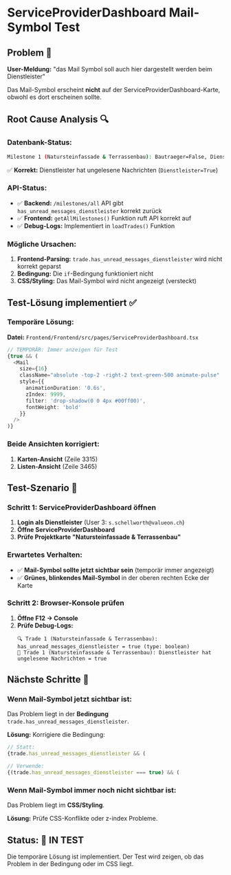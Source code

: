 # ServiceProviderDashboard Mail-Symbol Test

## Problem 🚨

**User-Meldung:** "das Mail Symbol soll auch hier dargestellt werden beim Dienstleister"

Das Mail-Symbol erscheint **nicht** auf der ServiceProviderDashboard-Karte, obwohl es dort erscheinen sollte.

## Root Cause Analysis 🔍

### Datenbank-Status:
```bash
Milestone 1 (Natursteinfassade & Terrassenbau): Bautraeger=False, Dienstleister=True
```
✅ **Korrekt:** Dienstleister hat ungelesene Nachrichten (`Dienstleister=True`)

### API-Status:
- ✅ **Backend:** `/milestones/all` API gibt `has_unread_messages_dienstleister` korrekt zurück
- ✅ **Frontend:** `getAllMilestones()` Funktion ruft API korrekt auf
- ✅ **Debug-Logs:** Implementiert in `loadTrades()` Funktion

### Mögliche Ursachen:
1. **Frontend-Parsing:** `trade.has_unread_messages_dienstleister` wird nicht korrekt geparst
2. **Bedingung:** Die `if`-Bedingung funktioniert nicht
3. **CSS/Styling:** Das Mail-Symbol wird nicht angezeigt (versteckt)

## Test-Lösung implementiert ✅

### Temporäre Lösung:
**Datei:** `Frontend/Frontend/src/pages/ServiceProviderDashboard.tsx`

```typescript
// TEMPORÄR: Immer anzeigen für Test
{true && (
  <Mail 
    size={16} 
    className="absolute -top-2 -right-2 text-green-500 animate-pulse" 
    style={{
      animationDuration: '0.6s',
      zIndex: 9999,
      filter: 'drop-shadow(0 0 4px #00ff00)',
      fontWeight: 'bold'
    }}
  />
)}
```

### Beide Ansichten korrigiert:
1. **Karten-Ansicht** (Zeile 3315)
2. **Listen-Ansicht** (Zeile 3465)

## Test-Szenario 🧪

### Schritt 1: ServiceProviderDashboard öffnen
1. **Login als Dienstleister** (User 3: `s.schellworth@valueon.ch`)
2. **Öffne ServiceProviderDashboard**
3. **Prüfe Projektkarte "Natursteinfassade & Terrassenbau"**

### Erwartetes Verhalten:
- ✅ **Mail-Symbol sollte jetzt sichtbar sein** (temporär immer angezeigt)
- ✅ **Grünes, blinkendes Mail-Symbol** in der oberen rechten Ecke der Karte

### Schritt 2: Browser-Konsole prüfen
1. **Öffne F12 → Console**
2. **Prüfe Debug-Logs:**
   ```
   🔍 Trade 1 (Natursteinfassade & Terrassenbau): has_unread_messages_dienstleister = true (type: boolean)
   📧 Trade 1 (Natursteinfassade & Terrassenbau): Dienstleister hat ungelesene Nachrichten = true
   ```

## Nächste Schritte 🔧

### Wenn Mail-Symbol jetzt sichtbar ist:
Das Problem liegt in der **Bedingung** `trade.has_unread_messages_dienstleister`. 

**Lösung:** Korrigiere die Bedingung:
```typescript
// Statt:
{trade.has_unread_messages_dienstleister && (

// Verwende:
{(trade.has_unread_messages_dienstleister === true) && (
```

### Wenn Mail-Symbol immer noch nicht sichtbar ist:
Das Problem liegt im **CSS/Styling**.

**Lösung:** Prüfe CSS-Konflikte oder z-index Probleme.

## Status: 🔄 IN TEST

Die temporäre Lösung ist implementiert. Der Test wird zeigen, ob das Problem in der Bedingung oder im CSS liegt.
